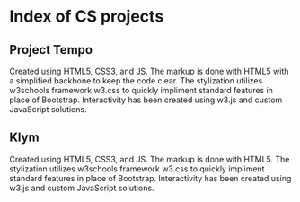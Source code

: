 # Index of CS projects

## Project Tempo

Created using HTML5, CSS3, and JS.
The markup is done with HTML5 with a simplified backbone to keep the code clear.
The stylization utilizes w3schools framework w3.css to quickly impliment standard features in place of Bootstrap.
Interactivity has been created using w3.js and custom JavaScript solutions.

## Klym

Created using HTML5, CSS3, and JS.
The markup is done with HTML5.
The stylization utilizes w3schools framework w3.css to quickly impliment standard features in place of Bootstrap.
Interactivity has been created using w3.js and custom JavaScript solutions.
